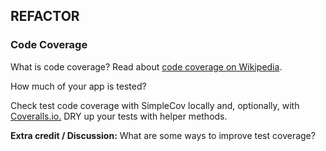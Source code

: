 ## REFACTOR

### Code Coverage

What is code coverage? Read about [code coverage on Wikipedia](http://en.wikipedia.org/wiki/Code_coverage).

How much of your app is tested?

Check test code coverage with SimpleCov locally and, optionally, with [Coveralls.io.](http://coveralls.io/) DRY up your tests with helper methods.

**Extra credit / Discussion:** What are some ways to improve test coverage?
